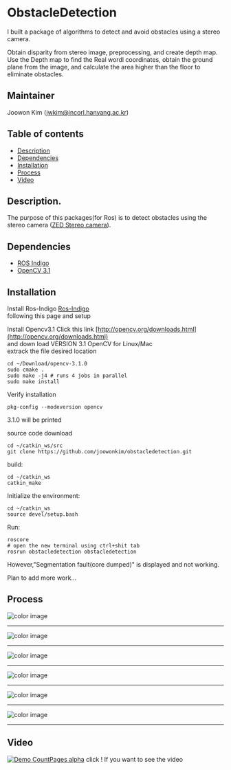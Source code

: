 # ObstacleDetection

I built a package of algorithms to detect and avoid obstacles using a stereo camera.

Obtain disparity from stereo image, preprocessing, and create depth map. Use the Depth map to find the Real wordl coordinates, obtain the ground plane from the image, and calculate the area higher than the floor to eliminate obstacles.

## Maintainer
Joowon Kim (jwkim@incorl.hanyang.ac.kr)

## Table of contents

- [Description](#description)
- [Dependencies](#dependencies)
- [Installation](#installation)
- [Process](#process)
- [Video](#video)

## Description.

The purpose of this packages(for Ros) is to detect obstacles using the stereo camera
([ZED Stereo camera](https://www.stereolabs.com/)).

## Dependencies

- [ROS Indigo](http://wiki.ros.org/indigo)
- [OpenCV 3.1 ](http://wiki.ros.org/vision_opencv)

## Installation
Install Ros-Indigo
[Ros-Indigo](http://wiki.ros.org/indigo/Installation/Ubuntu)  
following this page and setup

Install Opencv3.1
Click this link [http://opencv.org/downloads.html](http://opencv.org/downloads.html)   
and down load VERSION 3.1 OpenCV for Linux/Mac      
extrack the file desired location   
```
cd ~/Download/opencv-3.1.0
sudo cmake .
sudo make -j4 # runs 4 jobs in parallel
sudo make install
```
Verify installation
```
pkg-config --modeversion opencv
```
3.1.0 will be printed

source code download
```
cd ~/catkin_ws/src
git clone https://github.com/joowonkim/obstacledetection.git
```
build:
```
cd ~/catkin_ws
catkin_make
```
Initialize the environment:
```
cd ~/catkin_ws
source devel/setup.bash
```
Run:
```
roscore
# open the new terminal using ctrl+shit tab
rosrun obstacledetection obstacledetection
```
However,"Segmentation fault(core dumped)" is displayed and not working.

Plan to add more work...

## Process
![color image](http://dl.dropbox.com/s/975px17ee8hmvza/process.png)
***
![color image](http://dl.dropbox.com/s/gs4o7lr7kfy6t9v/process2.png)
***
![color image](http://dl.dropbox.com/s/s77277syon4eoae/process3.png)
***
![color image](http://dl.dropbox.com/s/pqjclc080717wfn/process4.png)
***
![color image](http://dl.dropbox.com/s/va1d2kgh8jatba9/process5.png)
***
![color image](http://dl.dropbox.com/s/0cb0qv3cjh1gscn/process6.png)
***
## Video
[![Demo CountPages alpha](http://dl.dropbox.com/s/qq3xlhrwfexeee4/obstacle.gif)](https://www.youtube.com/embed/Q4toI3cEoTk)
click ! If you want to see the video
